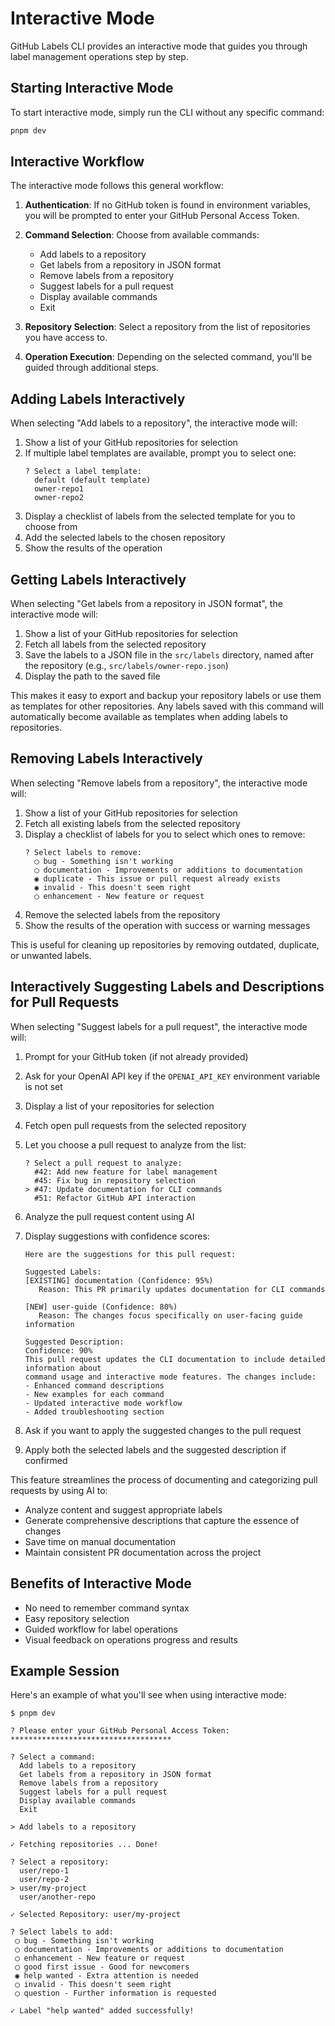 # Interactive Mode

GitHub Labels CLI provides an interactive mode that guides you through label management operations step by step.

## Starting Interactive Mode

To start interactive mode, simply run the CLI without any specific command:

```bash
pnpm dev
```

## Interactive Workflow

The interactive mode follows this general workflow:

1. **Authentication**: If no GitHub token is found in environment variables, you will be prompted to enter your GitHub Personal Access Token.

2. **Command Selection**: Choose from available commands:
   - Add labels to a repository
   - Get labels from a repository in JSON format
   - Remove labels from a repository
   - Suggest labels for a pull request
   - Display available commands
   - Exit

3. **Repository Selection**: Select a repository from the list of repositories you have access to.

4. **Operation Execution**: Depending on the selected command, you'll be guided through additional steps.

## Adding Labels Interactively

When selecting "Add labels to a repository", the interactive mode will:

1. Show a list of your GitHub repositories for selection
2. If multiple label templates are available, prompt you to select one:
   ```
   ? Select a label template:
     default (default template)
     owner-repo1
     owner-repo2
   ```
3. Display a checklist of labels from the selected template for you to choose from
4. Add the selected labels to the chosen repository
5. Show the results of the operation

## Getting Labels Interactively

When selecting "Get labels from a repository in JSON format", the interactive mode will:

1. Show a list of your GitHub repositories for selection
2. Fetch all labels from the selected repository
3. Save the labels to a JSON file in the `src/labels` directory, named after the repository (e.g., `src/labels/owner-repo.json`)
4. Display the path to the saved file

This makes it easy to export and backup your repository labels or use them as templates for other repositories. Any labels saved with this command will automatically become available as templates when adding labels to repositories.

## Removing Labels Interactively

When selecting "Remove labels from a repository", the interactive mode will:

1. Show a list of your GitHub repositories for selection
2. Fetch all existing labels from the selected repository
3. Display a checklist of labels for you to select which ones to remove:
   ```
   ? Select labels to remove:
     ◯ bug - Something isn't working
     ◯ documentation - Improvements or additions to documentation
     ◉ duplicate - This issue or pull request already exists
     ◉ invalid - This doesn't seem right
     ◯ enhancement - New feature or request
   ```
4. Remove the selected labels from the repository
5. Show the results of the operation with success or warning messages

This is useful for cleaning up repositories by removing outdated, duplicate, or unwanted labels.

## Interactively Suggesting Labels and Descriptions for Pull Requests

When selecting "Suggest labels for a pull request", the interactive mode will:

1. Prompt for your GitHub token (if not already provided)
2. Ask for your OpenAI API key if the `OPENAI_API_KEY` environment variable is not set
3. Display a list of your repositories for selection
4. Fetch open pull requests from the selected repository
5. Let you choose a pull request to analyze from the list:
   ```
   ? Select a pull request to analyze:
     #42: Add new feature for label management
     #45: Fix bug in repository selection
   > #47: Update documentation for CLI commands
     #51: Refactor GitHub API interaction
   ```
6. Analyze the pull request content using AI
7. Display suggestions with confidence scores:

   ```
   Here are the suggestions for this pull request:

   Suggested Labels:
   [EXISTING] documentation (Confidence: 95%)
      Reason: This PR primarily updates documentation for CLI commands

   [NEW] user-guide (Confidence: 80%)
      Reason: The changes focus specifically on user-facing guide information

   Suggested Description:
   Confidence: 90%
   This pull request updates the CLI documentation to include detailed information about
   command usage and interactive mode features. The changes include:
   - Enhanced command descriptions
   - New examples for each command
   - Updated interactive mode workflow
   - Added troubleshooting section
   ```

8. Ask if you want to apply the suggested changes to the pull request
9. Apply both the selected labels and the suggested description if confirmed

This feature streamlines the process of documenting and categorizing pull requests by using AI to:

- Analyze content and suggest appropriate labels
- Generate comprehensive descriptions that capture the essence of changes
- Save time on manual documentation
- Maintain consistent PR documentation across the project

## Benefits of Interactive Mode

- No need to remember command syntax
- Easy repository selection
- Guided workflow for label operations
- Visual feedback on operations progress and results

## Example Session

Here's an example of what you'll see when using interactive mode:

```
$ pnpm dev

? Please enter your GitHub Personal Access Token: ************************************

? Select a command:
  Add labels to a repository
  Get labels from a repository in JSON format
  Remove labels from a repository
  Suggest labels for a pull request
  Display available commands
  Exit

> Add labels to a repository

✓ Fetching repositories ... Done!

? Select a repository:
  user/repo-1
  user/repo-2
> user/my-project
  user/another-repo

✓ Selected Repository: user/my-project

? Select labels to add:
 ◯ bug - Something isn't working
 ◯ documentation - Improvements or additions to documentation
 ◯ enhancement - New feature or request
 ◯ good first issue - Good for newcomers
 ◉ help wanted - Extra attention is needed
 ◯ invalid - This doesn't seem right
 ◯ question - Further information is requested

✓ Label "help wanted" added successfully!
```
